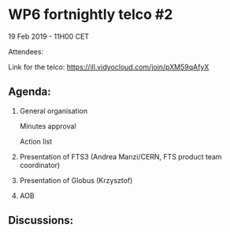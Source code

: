 #  WP6 fortnightly telco #2

19 Feb 2019 - 11H00 CET

Attendees:

Link for the telco: https://ill.vidyocloud.com/join/pXM59qAfyX

## Agenda:

1. General organisation

    Minutes approval

    Action list

2. Presentation of FTS3 (Andrea Manzi/CERN, FTS product team coordinator)

3. Presentation of Globus (Krzysztof)

4. AOB

## Discussions:

